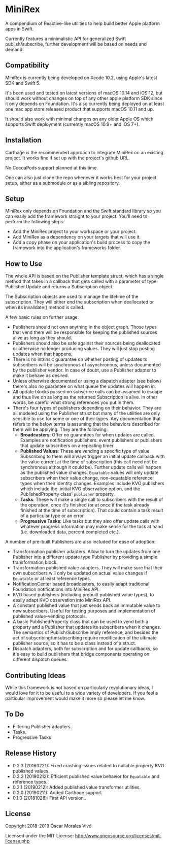 # MiniRex
A compendium of Reactive-like utilities to help build better Apple platform apps in Swift.

Currently features a minimalistic API for generalized Swift publish/subscribe, further development will be based on needs and demand.

## Compatibility
MiniRex is currently being developed on Xcode 10.2, using Apple's latest SDK and Swift 5.

It's been used and tested on latest versions of macOS 10.14 and iOS 12, but should work without changes on top of any other apple
platform SDK since it only depends on Foundation. It's also currently being deployed on at least one mac app store released product
that supports macOS 10.11 and up.

It should also work with minimal changes on any older Apple OS which supports Swift deployment (currently macOS 10.9+ and iOS 7+).

## Installation
Carthage is the recommended approach to integrate MiniRex on an existing project. It works fine if set up with the project's github URL.

No CocoaPods support planned at this time.

One can also just clone the repo whenever it works best for your project setup, either as a submodule or as a sibling repository.

## Setup
MiniRex only depends on Foundation and the Swift standard library so you can easily add the framework straight to your project. You'll
need to perform the following steps:

- Add the MiniRex project to your workspace or your project.
- Add MiniRex as a dependency on your targets that will use it.
- Add a copy phase on your application's build process to copy the framework into the application's frameworks folder.

## How to Use
The whole API is based on the Publisher template struct, which has a single method that takes in a callback that gets called with a
parameter of type Publisher.Update and returns a Subscription object.

The Subscription objects are used to manage the lifetime of the subscription. They will either end the subscription when deallocated or
when its invalidate() method is called.

A few basic rules on further usage:

- Publishers should not own anything in the object graph. Those types that vend them will be responsible for keeping the published
sources alive as long as they should.
- Publishers should also be safe against their sources being deallocated or otherwise no longer producing values. They will just stop
posting updates when that happens.
- There is no intrinsic guarantee on whether posting of updates to subscribers will be synchronous of asynchronous, unless documented
by the publisher vendor. In case of doubt, use a Publisher adapter to make it behave as desired.
- Unless otherwise documented or using a dispatch adapter (see below) there's also no guarantee on what queue the updates will
happen in.
- All update blocks passed on subscribe calls can be assumed to escape and thus live on as long as the returned Subscription is alive. In
other words, be careful what strong references you put in them.
- There's four types of publishers depending on their behavior. They are all modeled using the Publisher struct but many of the utilities are
only sensible to use for some or one of their types. Any documentation that refers to the below terms is assuming that the behaviors
described for them will be applying. They are the following:
  * **Broadcasters**: Offer no guarantees for when updates are called. Examples are notification publishers. event publishers or publishers
  that update subscribers on a repeating  timer.
  * **Published Values**: These are vending a specific type of value. Subscribing to them will always trigger an initial update callback with
  the value current at the time of subscription (this call need not be synchronous although it could be). Further update calls will happen as
  the published value changes. `Equatable` values will only update subscribers when their value change, non-equatable reference types
  when their identity changes. Examples include KVO publishers which include the .initial KVO observation option, and the
  PublishedProperty class' `publisher` property.
  * **Tasks**: These will make a single call to subscribers with the result of the operation, once it's finished (or at once if the task already
  finished at the time of subscription). That could contain a task result of a particular type or an error.
  * **Progressive Tasks**: Like tasks but they also offer update calls with whatever progress information may make sense for the task at
  hand (i.e. downloaded data, percent completed etc.). 

A number of pre-built Publishers are also included for ease of adoption:

- Transformation publisher adapters. Allow to turn the updates from one Publisher into a different update type Publisher by providing a
simple transformation block.
- Transformation published value adapters. They will make sure that their own subscribers will only be updated on actual value changes
if `Equatable` or at least reference types.
- NotificationCenter based broadcasters, to easily adapt traditional Foundation notifications into MiniRex API.
- KVO based publishers (including prebuilt published value types), to easily adapt KVO observation into MiniRex API.
- A constant published value that just sends back an immutable value to new subscribers. Useful for testing purposes and implementation
of published value-vending protocols.
- A basic PublishedProperty class that can be used to vend both a property and a Publisher that updates its subscribers when it changes. The
semantics of Publish/Subscribe imply reference, and besides the act of subscribing/unsubscribing require modification of the ultimate
publisher source, so it has to be a class instead of a struct.
- Dispatch adapters, both for subscription and for update callbacks, so it's easy to build publishers that bridge components operating
on different dispatch queues.

## Contributing Ideas
While this framework is not based on particularly revolutionary ideas, I would love for it to be useful to a wide variety of developers. If you
feel a particular improvement would make it more so please let me know.

## To Do

- Filtering Publisher adapters.
- Tasks.
- Progressive Tasks

## Release History
* 0.2.3 (20180221): Fixed crashing issues related to nullable property KVO published values.
* 0.2.2 (20190212): Efficient published value behavior for `Equatable` and reference types.
* 0.2.1 (20190212): Added published value transformer utilities.
* 0.2.0 (20190211): Added Carthage support
* 0.1.0 (20181028): First API version..

## License
Copyright 2018-2019 Óscar Morales Vivó

Licensed under the MIT License: http://www.opensource.org/licenses/mit-license.php
